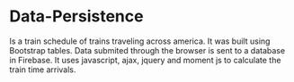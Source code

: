 # Data-Persistence
Is a train schedule of trains traveling across america. It was built using Bootstrap tables. Data submited through the browser is sent to a database in Firebase. It uses javascript, ajax, jquery and moment js to calculate the train time arrivals.
